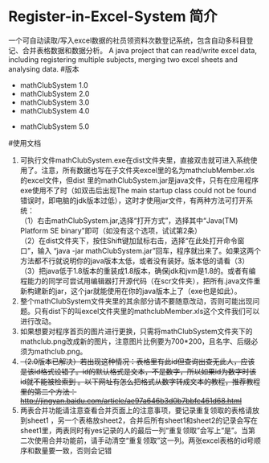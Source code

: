 # Register-in-Excel-System 简介
一个可自动读取/写入excel数据的社员领资料次数登记系统，包含自动多科目登记、合并表格数据和数据分析。
A java project that can read/write excel data, including registering multiple subjects, merging two excel sheets and analysing data.
#版本
- mathClubSystem 1.0
- mathClubSystem 2.0
- mathClubSystem 3.0
- mathClubSystem 4.0
+ mathClubSystem 5.0

#使用文档
1. 可执行文件mathClubSystem.exe在dist文件夹里，直接双击就可进入系统使用了。注意，所有数据也写在子文件夹excel里的名为mathclubMember.xls的excel文件，但dist 
里的mathClubSystem.jar是java文件，只有在应用程序exe使用不了时（如双击后出现The main startup class could not be found错误时，即电脑的jdk版本过低），这时才使用jar文件，有两种方法可打开系统：                                        
（1）右击mathClubSystem.jar,选择“打开方式”，选择其中“Java(TM) Platform SE binary”即可（如没有这个选项，试试第2条）                               
（2）在dist文件夹下，按住Shift键加鼠标右击，选择“在此处打开命令窗口”，输入 “java -jar mathClubSystem.jar”回车，程序就出来了。如果这两个方法都不行就说明你的java版本太低，或者没有装好。版本低的请看（3）		       
（3）把java低于1.8版本的重装成1.8版本，确保jdk和jvm是1.8的。或者有编程能力的同学可尝试用编辑器打开源代码（在scr文件夹），把所有.java文件重新构建新的jar，这个jar就能使用在你的java版本上了（exe也是如此）。               
2. 整个mathClubSystem文件夹里的其余部分请不要随意改动，否则可能出现问题。只有dist下的叫excel文件夹里的mathclubMember.xls这个文件我们可以进行改动。                         
3. 如果想要对程序首页的图片进行更换，只需将mathClubSystem文件夹下的mathclub.png改成新的图片，注意图片比例要为700*200，且名字、后缀必须为mathclub.png。      
4. ~~（2.0版本已解决）若出现这种情况：表格里有此id但查询出查无此人，应该是该id格式设错了。id的默认格式是文本，不是数字，所以如果id为数字时该id就不能被检索到 。以下网址有怎么把格式从数字转成文本的教程，推荐教程里的第二个方法：http://jingyan.baidu.com/article/ae97a646b3d0b7bbfc461d68.html~~	      
5. 两表合并功能请注意查看合并页面上的注意事项，要记录重复领取的表格请放到sheet1 ，另一个表格放sheet2，合并后所有sheet1和sheet2的记录会写在sheet1里，两表同时有yes记录的人的最后一列“重复领取”会写上“是”。当第二次使用合并功能前，请手动清空“重复领取”这一列。两张excel表格的id号顺序和数量要一致，否则会记错             
